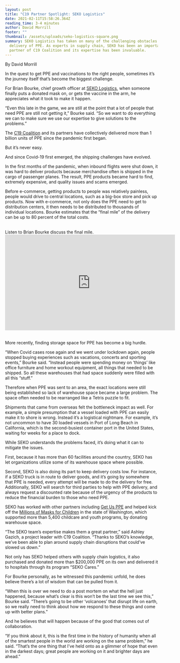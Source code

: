 ```yaml
---
layout: post
title: "C19 Partner Spotlight: SEKO Logistics"
date: 2021-02-11T15:58:26.364Z
reading_time: 3-4 minutes
author: David Morrill
footer: ""
thumbnail: /assets/uploads/seko-logistics-square.png
summary: SEKO Logistics has taken on many of the challenging obstacles in
  delivery of PPE. As experts in supply chain, SEKO has been an important
  partner of C19 Coalition and its expertise has been invaluable.
---
```

By David Morrill

In the quest to get PPE and vaccinations to the right people, sometimes it’s the journey itself that’s become the biggest challenge.

For Brian Bourke, chief growth officer at [SEKO Logistics](sekologistics.com), when someone finally puts a donated mask on, or gets the vaccine in the arm, he appreciates what it took to make it happen. 

“Even this late in the game, we are still at the point that a lot of people that need PPE are still not getting it,” Bourke said. “So we want to do everything we can to make sure we use our expertise to give solutions to the problems.”

The [C19 Coalition](c19coalition.org) and its partners have collectively delivered more than 1 billion units of PPE since the pandemic first began.

But it’s never easy.

And since Covid-19 first emerged, the shipping challenges have evolved.

In the first months of the pandemic, when inbound flights were shut down, it was hard to deliver products because merchandise often is shipped in the cargo of passenger planes. The result, PPE products became hard to find, extremely expensive, and quality issues and scams emerged. 

Before e-commerce, getting products to people was relatively painless, people would drive to central locations, such as a big-box store and pick up products. Now with e-commerce, not only does the PPE need to get to distribution centers, it then needs to be distributed to thousands of individual locations. Bourke estimates that the “final mile” of the delivery can be up to 80 percent of the total costs.

<div class="text-center" style="margin: 2rem 0 2rem 0;">
  <div>Listen to Brian Bourke discuss the final mile.</div>
  <iframe width="560" height="315" src="https://www.youtube.com/embed/90nPW7KoM4k" frameborder="0" allow="accelerometer; autoplay; clipboard-write; encrypted-media; gyroscope; picture-in-picture" allowfullscreen></iframe>
</div>

More recently, finding storage space for PPE has become a big hurdle.

“When Covid cases rose again and we went under lockdown again, people stopped buying experiences such as vacations, concerts and sporting events,” Bourke said. “Instead people were spending money on ‘things’ like office furniture and home workout equipment, all things that needed to be shipped. So all these warehouses that had space suddenly were filled with all this “stuff.”

Therefore when PPE was sent to an area, the exact locations were still being established so lack of warehouse space became a large problem. The space often needed to be rearranged like a Tetris puzzle to fit.

Shipments that came from overseas felt the bottleneck impact as well. For example, a simple presumption that a vessel loaded with PPE can easily make it to shore is wrong. Instead it’s a logistical nightmare. For example, it’s not uncommon to have 30 loaded vessels in Port of Long Beach in California, which is the second-busiest container port in the United States, waiting for weeks for a place to dock.

While SEKO understands the problems faced, it’s doing what it can to mitigate the issues.

First, because it has more than 60 facilities around the country, SEKO has let organizations utilize some of its warehouse space where possible.

Second, SEKO is also doing its part to keep delivery costs low. For instance, if a SEKO truck is in route to deliver goods, and it’s going by somewhere that PPE is needed, every attempt will be made to do the delivery for free. Additionally, SEKO will search for third parties to help with PPE delivery, and always request a discounted rate because of the urgency of the products to reduce the financial burden to those who need PPE. 

SEKO has worked with other partners including [Get Us PPE](getusppe.org) and helped kick off the [Millions of Masks for Children](kidmasks.org) in the state of Washington, which supported more than 5,400 childcare and youth programs, by donating warehouse space.

“The SEKO team’s expertise makes them a great partner,” said Ashley Gazich, a project leader with C19 Coalition. “Thanks to SEKO’s knowledge, we’ve been able to plan around supply chain disruptions that could’ve slowed us down.”

Not only has SEKO helped others with supply chain logistics, it also purchased and donated more than $200,000 PPE on its own and delivered it to hospitals through its program “SEKO Cares.”

For Bourke personally, as he witnessed this pandemic unfold, he does believe there’s a lot of wisdom that can be pulled from it.

“When this is over we need to do a post mortem on what the hell just happened, because what’s clear is this won’t be the last time we see this,” Bourke said. “There’s going to be other ‘volcanoes’ that disrupt life on earth, so we really need to think about how we respond to these things and come up with better plans.”

And he believes that will happen because of the good that comes out of collaboration.

“If you think about it, this is the first time in the history of humanity when all of the smartest people in the world are working on the same problem,” he said. “That’s the one thing that I’ve held onto as a glimmer of hope that even in the darkest days; great people are working on it and brighter days are ahead.”
